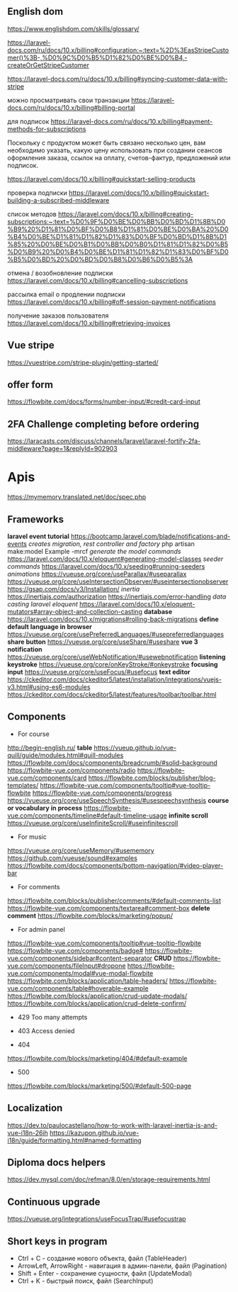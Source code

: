 ## English dom

https://www.englishdom.com/skills/glossary/

https://laravel-docs.com/ru/docs/10.x/billing#configuration:~:text=%2D%3EasStripeCustomer()%3B-,%D0%9C%D0%B5%D1%82%D0%BE%D0%B4,-createOrGetStripeCustomer

https://laravel-docs.com/ru/docs/10.x/billing#syncing-customer-data-with-stripe

можно просматривать свои транзакции
https://laravel-docs.com/ru/docs/10.x/billing#billing-portal

для подписок
https://laravel-docs.com/ru/docs/10.x/billing#payment-methods-for-subscriptions

Поскольку с продуктом может быть связано несколько цен, вам необходимо указать, какую цену использовать при
создании сеансов оформления заказа, ссылок на оплату, счетов-фактур, предложений или подписок.

https://laravel.com/docs/10.x/billing#quickstart-selling-products

проверка подписки
https://laravel.com/docs/10.x/billing#quickstart-building-a-subscribed-middleware

список методов
https://laravel.com/docs/10.x/billing#creating-subscriptions:~:text=%D0%9F%D0%BE%D0%BB%D0%BD%D1%8B%D0%B9%20%D1%81%D0%BF%D0%B8%D1%81%D0%BE%D0%BA%20%D0%B4%D0%BE%D1%81%D1%82%D1%83%D0%BF%D0%BD%D1%8B%D1%85%20%D0%BE%D0%B1%D0%BB%D0%B0%D1%81%D1%82%D0%B5%D0%B9%20%D0%B4%D0%BE%D1%81%D1%82%D1%83%D0%BF%D0%B5%D0%BD%20%D0%BD%D0%B8%D0%B6%D0%B5%3A

отмена / возобновление подписки
https://laravel.com/docs/10.x/billing#cancelling-subscriptions

рассылка email о продлении подписки
https://laravel.com/docs/10.x/billing#off-session-payment-notifications

получение заказов пользователя
https://laravel.com/docs/10.x/billing#retrieving-invoices

## Vue stripe

https://vuestripe.com/stripe-plugin/getting-started/

## offer form

https://flowbite.com/docs/forms/number-input/#credit-card-input

## 2FA Challenge completing before ordering

https://laracasts.com/discuss/channels/laravel/laravel-fortify-2fa-middleware?page=1&replyId=902903

# Apis

<https://mymemory.translated.net/doc/spec.php>

## Frameworks

**laravel event tutorial**
<https://bootcamp.laravel.com/blade/notifications-and-events>
_creates migration, rest controller and factory_
php artisan make:model Example -mrcf
_generate the model commands_
<https://laravel.com/docs/10.x/eloquent#generating-model-classes>
_seeder commands_
<https://laravel.com/docs/10.x/seeding#running-seeders>
_animations_
<https://vueuse.org/core/useParallax/#useparallax>
<https://vueuse.org/core/useIntersectionObserver/#useintersectionobserver>
<https://gsap.com/docs/v3/Installation/>
_inertia_
<https://inertiajs.com/authorization>
<https://inertiajs.com/error-handling>
_data casting laravel eloquent_
<https://laravel.com/docs/10.x/eloquent-mutators#array-object-and-collection-casting>
**database**
<https://laravel.com/docs/10.x/migrations#rolling-back-migrations>
**define default language in browser**
<https://vueuse.org/core/usePreferredLanguages/#usepreferredlanguages>
**share button**
<https://vueuse.org/core/useShare/#useshare>
**vue 3 notification**
<https://vueuse.org/core/useWebNotification/#usewebnotification>
**listening keystroke**
<https://vueuse.org/core/onKeyStroke/#onkeystroke>
**focusing input**
<https://vueuse.org/core/useFocus/#usefocus>
**text editor**
<https://ckeditor.com/docs/ckeditor5/latest/installation/integrations/vuejs-v3.html#using-es6-modules>
<https://ckeditor.com/docs/ckeditor5/latest/features/toolbar/toolbar.html>

## Components

- For course

<http://begin-english.ru/>
**table**
<https://vueup.github.io/vue-quill/guide/modules.html#quill-modules>
<https://flowbite.com/docs/components/breadcrumb/#solid-background>
<https://flowbite-vue.com/components/radio>
<https://flowbite-vue.com/components/card>
<https://flowbite.com/blocks/publisher/blog-templates/>
<https://flowbite-vue.com/components/tooltip#vue-tooltip-flowbite>
<https://flowbite-vue.com/components/progress>
<https://vueuse.org/core/useSpeechSynthesis/#usespeechsynthesis>
**course or vocabulary in process**
<https://flowbite-vue.com/components/timeline#default-timeline-usage>
**infinite scroll**
<https://vueuse.org/core/useInfiniteScroll/#useinfinitescroll>

- For music

<https://vueuse.org/core/useMemory/#usememory>
<https://github.com/vueuse/sound#examples>
<https://flowbite.com/docs/components/bottom-navigation/#video-player-bar>

- For comments

<https://flowbite.com/blocks/publisher/comments/#default-comments-list>
<https://flowbite-vue.com/components/textarea#comment-box>
**delete comment**
<https://flowbite.com/blocks/marketing/popup/>

- For admin panel

<https://flowbite-vue.com/components/tooltip#vue-tooltip-flowbite>
<https://flowbite-vue.com/components/badge#>
<https://flowbite-vue.com/components/sidebar#content-separator>
**CRUD**
<https://flowbite-vue.com/components/fileInput#dropone>
<https://flowbite-vue.com/components/modal#vue-modal-flowbite>
<https://flowbite.com/blocks/application/table-headers/>
<https://flowbite-vue.com/components/table#hoverable-example>
<https://flowbite.com/blocks/application/crud-update-modals/>
<https://flowbite.com/blocks/application/crud-delete-confirm/>

- 429 Too many attempts

- 403 Access denied

- 404

<https://flowbite.com/blocks/marketing/404/#default-example>

- 500

<https://flowbite.com/blocks/marketing/500/#default-500-page>

## Localization

<https://dev.to/paulocastellano/how-to-work-with-laravel-inertia-js-and-vue-i18n-26ih>
<https://kazupon.github.io/vue-i18n/guide/formatting.html#named-formatting>

## Diploma docs helpers

<https://dev.mysql.com/doc/refman/8.0/en/storage-requirements.html>

## Continuous upgrade

<https://vueuse.org/integrations/useFocusTrap/#usefocustrap>

## Short keys in program

- Ctrl + C - создание нового объекта, файл (TableHeader)
- ArrowLeft, ArrowRight - навигация в админ-панели, файл (Pagination)
- Shift + Enter - сохранение сущности, файл (UpdateModal)
- Ctrl + K - быстрый поиск, файл (SearchInput)
